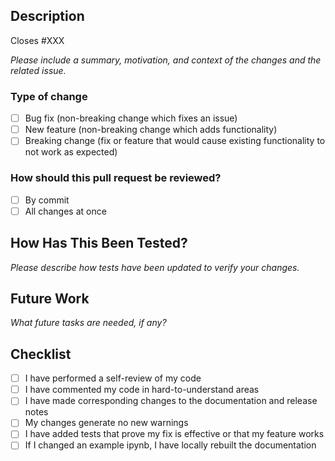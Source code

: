 ## Description
Closes #XXX

*Please include a summary, motivation, and context of the changes and the related issue.*

### Type of change
- [ ] Bug fix (non-breaking change which fixes an issue)
- [ ] New feature (non-breaking change which adds functionality)
- [ ] Breaking change (fix or feature that would cause existing functionality to not work as expected)

### How should this pull request be reviewed?
- [ ] By commit
- [ ] All changes at once

## How Has This Been Tested?

*Please describe how tests have been updated to verify your changes.*

## Future Work

*What future tasks are needed, if any?*

## Checklist

- [ ] I have performed a self-review of my code
- [ ] I have commented my code in hard-to-understand areas
- [ ] I have made corresponding changes to the documentation and release notes
- [ ] My changes generate no new warnings
- [ ] I have added tests that prove my fix is effective or that my feature works
- [ ] If I changed an example ipynb, I have locally rebuilt the documentation
